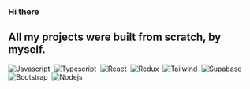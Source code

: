 ### Hi there 

All my projects were built from scratch, by myself.
---
![Javascript](https://img.shields.io/badge/JavaScript-000000?style=flat&logo=javascript&logoColor=white)&nbsp; ![Typescript](https://img.shields.io/badge/TypeScript-000000?style=flat&logo=typescript&logoColor=white)&nbsp; ![React](https://img.shields.io/badge/React-000000?style=flat&logo=react&logoColor=white)&nbsp; ![Redux](https://img.shields.io/badge/Redux-000000?style=flat&logo=redux&logoColor=white)&nbsp; ![Tailwind](https://img.shields.io/badge/Tailwind_CSS-000000?style=flat&logo=tailwind-css&logoColor=white)&nbsp; ![Supabase](https://img.shields.io/badge/Supabase-000000?style=flat&logo=supabase&logoColor=white)&nbsp; ![Bootstrap](https://img.shields.io/badge/Bootstrap-000000?style=flat&logo=bootstrap&logoColor=white)&nbsp; ![Nodejs](https://img.shields.io/badge/Node.js-000000?style=flat&logo=node.js&logoColor=white)&nbsp;

